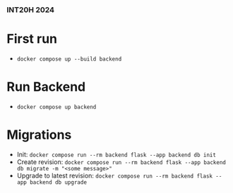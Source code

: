### INT20H 2024


# First run
- `docker compose up --build backend`


# Run Backend
- `docker compose up backend`


# Migrations
- Init: `docker compose run --rm backend flask --app backend db init`
- Create revision: `docker compose run --rm backend flask --app backend db migrate -m "<some message>"`
- Upgrade to latest revision: `docker compose run --rm backend flask --app backend db upgrade`

